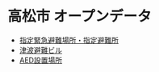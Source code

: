 # 高松市 オープンデータ

- [指定緊急避難場所・指定避難所](opendata/evacuation_space/data.geojson)
- [津波避難ビル](opendata/tsunami_evacuation_building/data.geojson)
- [AED設置場所](opendata/aed_location/data.geojson)
